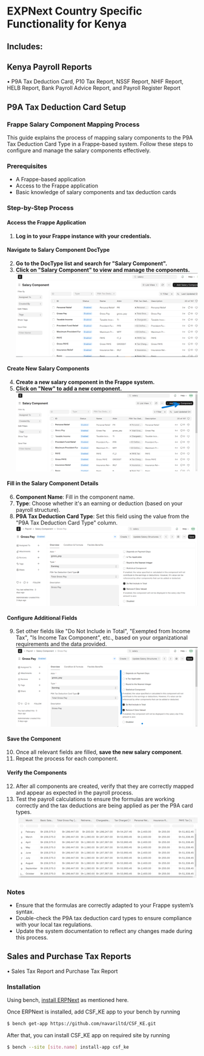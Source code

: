 # EXPNext Country Specific Functionality for Kenya

## Includes:

## Kenya Payroll Reports
• P9A Tax Deduction Card, P10 Tax Report, NSSF Report, NHIF Report, HELB Report, Bank Payroll Advice Report, and Payroll Register Report

## P9A  Tax Deduction Card Setup

### Frappe Salary Component Mapping Process

This guide explains the process of mapping salary components to the P9A Tax Deduction Card Type in a Frappe-based system. Follow these steps to configure and manage the salary components effectively.

### Prerequisites
- A Frappe-based application
- Access to the Frappe application
- Basic knowledge of salary components and tax deduction cards

### Step-by-Step Process

#### Access the Frappe Application

1. **Log in to your Frappe instance with your credentials.**

#### Navigate to Salary Component DocType

2. **Go to the DocType list and search for "Salary Component".**
3. **Click on "Salary Component" to view and manage the components.**
![alt text](image.png)
#### Create New Salary Components

4. **Create a new salary component in the Frappe system.**
5. **Click on "New" to add a new component.**
![alt text](image-2.png)
#### Fill in the Salary Component Details

6. **Component Name**: Fill in the component name.
7. **Type**: Choose whether it's an earning or deduction (based on your payroll structure).
8. **P9A Tax Deduction Card Type**: Set this field using the value from the "P9A Tax Deduction Card Type" column.
![alt text](image-1.png)
#### Configure Additional Fields

9. Set other fields like "Do Not Include in Total", "Exempted from Income Tax", "Is Income Tax Component", etc., based on your organizational requirements and the data provided.
![alt text](image-3.png)
#### Save the Component

10. Once all relevant fields are filled, **save the new salary component**.
11. Repeat the process for each component.

#### Verify the Components

12. After all components are created, verify that they are correctly mapped and appear as expected in the payroll process.
13. Test the payroll calculations to ensure the formulas are working correctly and the tax deductions are being applied as per the P9A card types.
![alt text](image-4.png)

### Notes
- Ensure that the formulas are correctly adapted to your Frappe system’s syntax.
- Double-check the P9A tax deduction card types to ensure compliance with your local tax regulations.
- Update the system documentation to reflect any changes made during this process.


## Sales and Purchase Tax Reports
• Sales Tax Report and Purchase Tax Report

### Installation

Using bench, [install ERPNext](https://github.com/frappe/bench#installation) as mentioned here.

Once ERPNext is installed, add CSF_KE app to your bench by running

```sh
$ bench get-app https://github.com/navariltd/CSF_KE.git
```

After that, you can install CSF_KE app on required site by running

```sh
$ bench --site [site.name] install-app csf_ke
```

